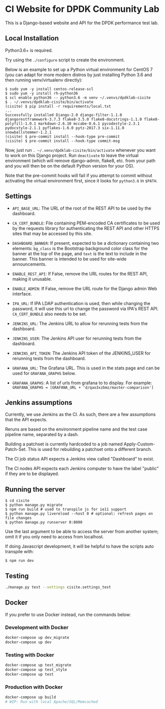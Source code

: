 # CI Website for DPDK Community Lab

This is a Django-based website and API for the DPDK performance test lab.

## Local Installation

Python3.6+ is required.

Try using the `./configure` script to create the environment.

Below is an example to set up a Python virtual environment for CentOS 7 (you
can adapt for more modern distros by just installing Python 3.6 and then
running venv/virtualenv directly):

```
$ sudo yum -y install centos-release-scl
$ sudo yum -y install rh-python36
$ scl enable python36 -- python3.6 -m venv ~/.venvs/dpdklab-cisite
$ . ~/.venvs/dpdklab-cisite/bin/activate
(cisite) $ pip install -r requirements/local.txt
...
Successfully installed Django-2.0 django-filter-1.1.0 djangorestframework-3.7.3 flake8-3.5.0 flake8-docstrings-1.1.0 flake8-polyfill-1.0.1 markdown-2.6.10 mccabe-0.6.1 pycodestyle-2.3.1 pydocstyle-2.1.1 pyflakes-1.6.0 pytz-2017.3 six-1.11.0 snowballstemmer-1.2.1
(cisite) $ pre-commit install --hook-type pre-commit
(cisite) $ pre-commit install --hook-type commit-msg
```

Now, just run `. ~/.venv/dpdklab-cisite/bin/activate` whenever you want
to work on this Django project. Run `deactivate` to leave the virtual
environment (which will remove django-admin, flake8, etc. from your path
and you will then be on the default Python version for your OS).

Note that the pre-commit hooks will fail if you attempt to commit
without activating the virtual environment first, since it looks for
`python3.6` in `$PATH`.

## Settings

* `API_BASE_URL`: The URL of the root of the REST API to be used by the
  dashboard.

* `CA_CERT_BUNDLE`: File containing PEM-encoded CA certificates to be used
  by the requests library for authenticating the REST API and other HTTPS
  sites that may be accessed by this site.

* `DASHBOARD_BANNER`: If present, expected to be a dictionary containing two
  elements: `bg_class` is the Bootstrap background color class for the banner
  at the top of the page, and `text` is the text to include in the banner.
  This banner is intended to be used for site-wide announcements.

* `ENABLE_REST_API`: If False, remove the URL routes for the REST API,
  making it unusable.

* `ENABLE_ADMIN`: If False, remove the URL route for the Django admin Web
  interface.

* `IPA_URL`: If IPA LDAP authentication is used, then while changing the
  password, it will use this url to change the password via IPA's REST API.
  `CA_CERT_BUNDLE` also needs to be set.

* `JENKINS_URL`: The Jenkins URL to allow for rerunning tests from the
  dashboard.

* `JENKINS_USER`: The Jenkins API user for rerunning tests from the
  dashboard.

* `JENKINS_API_TOKEN`: The Jenkins API token of the JENKINS_USER for rerunning
   tests from the dashboard.

* `GRAFANA_URL`: The Grafana URL. This is used in the stats page and can be
  used for `GRAFANA_GRAPHS` below.

* `GRAFANA_GRAPHS`: A list of urls from grafana to to display. For example:
  `GRAFANA_GRAPHS = [GRAFANA_URL + 'd/qao3xzbmz/master-comparison']`

## Jenkins assumptions

Currently, we use Jenkins as the CI. As such, there are a few assumptions that
the API expects.

Reruns are based on the environment pipeline name and the test case pipeline
name, separated by a dash.

Building a patchset is currently hardcoded to a job named Apply-Custom-Patch-Set.
This is used for rebuilding a patchset onto a different branch.

The CI job status API expects a Jenkins view called "Dashboard" to exist.

The CI nodes API expects each Jenkins computer to have the label "public" if they
are to be displayed.

## Running the server

```
$ cd cisite
$ python manage.py migrate
$ npm run build # used to transpile js for ie11 support
$ python manage.py livereload --host 0 # optional: refresh pages on file changes
$ python manage.py runserver 0:8000
```

Use the last argument to be able to access the server from another
system; omit it if you only need to access from localhost.

If doing Javascript development, it will be helpful to have the scripts auto transpile with:
```
$ npm run dev
```

## Testing

```sh
./manage.py test --settings cisite.settings_test
```

## Docker

If you prefer to use Docker instead, run the commands below:

### Development with Docker

```sh
docker-compose up dev_migrate
docker-compose up dev
```

### Testing with Docker

```sh
docker-compose up test_migrate
docker-compose up test_style
docker-compose up test
```

### Production with Docker

```sh
docker-compose up build
# WIP: Run with local Apache/SQL/Memcached
```
